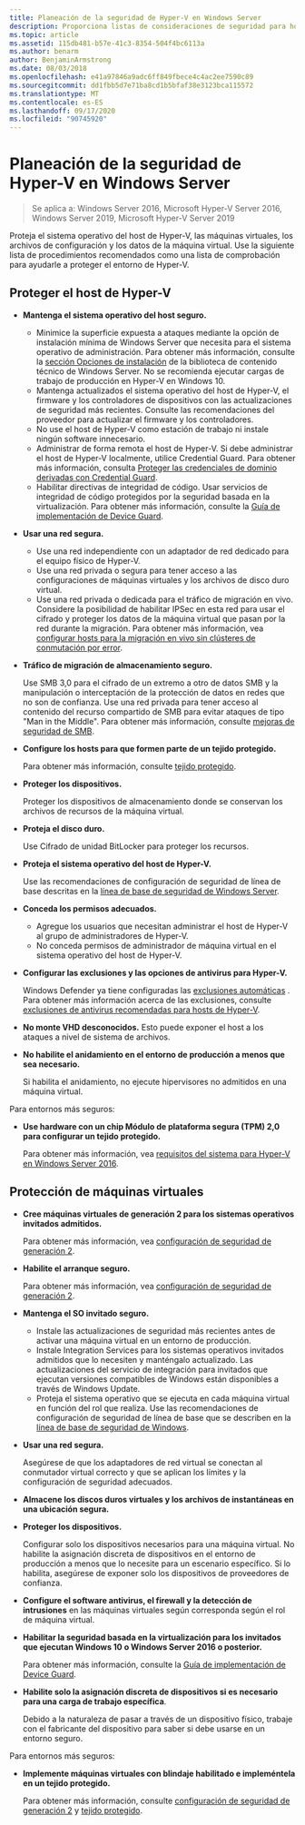```yaml
---
title: Planeación de la seguridad de Hyper-V en Windows Server
description: Proporciona listas de consideraciones de seguridad para hosts de Hyper-v y máquinas virtuales
ms.topic: article
ms.assetid: 115db481-b57e-41c3-8354-504f4bc6113a
ms.author: benarm
author: BenjaminArmstrong
ms.date: 08/03/2018
ms.openlocfilehash: e41a97846a9adc6ff849fbece4c4ac2ee7590c89
ms.sourcegitcommit: dd1fbb5d7e71ba8cd1b5bfaf38e3123bca115572
ms.translationtype: MT
ms.contentlocale: es-ES
ms.lasthandoff: 09/17/2020
ms.locfileid: "90745920"
---
```

# <a name="plan-for-hyper-v-security-in-windows-server"></a>Planeación de la seguridad de Hyper-V en Windows Server

>Se aplica a: Windows Server 2016, Microsoft Hyper-V Server 2016, Windows Server 2019, Microsoft Hyper-V Server 2019

Proteja el sistema operativo del host de Hyper-V, las máquinas virtuales, los archivos de configuración y los datos de la máquina virtual. Use la siguiente lista de procedimientos recomendados como una lista de comprobación para ayudarle a proteger el entorno de Hyper-V.

## <a name="secure-the-hyper-v-host"></a>Proteger el host de Hyper-V
- **Mantenga el sistema operativo del host seguro.**
    - Minimice la superficie expuesta a ataques mediante la opción de instalación mínima de Windows Server que necesita para el sistema operativo de administración. Para obtener más información, consulte la [sección Opciones de instalación](../../../get-started-19/install-upgrade-migrate-19.md) de la biblioteca de contenido técnico de Windows Server. No se recomienda ejecutar cargas de trabajo de producción en Hyper-V en Windows 10.
    - Mantenga actualizados el sistema operativo del host de Hyper-V, el firmware y los controladores de dispositivos con las actualizaciones de seguridad más recientes. Consulte las recomendaciones del proveedor para actualizar el firmware y los controladores.
    - No use el host de Hyper-V como estación de trabajo ni instale ningún software innecesario.
    - Administrar de forma remota el host de Hyper-V. Si debe administrar el host de Hyper-V localmente, utilice Credential Guard. Para obtener más información, consulta [Proteger las credenciales de dominio derivadas con Credential Guard](/windows/access-protection/credential-guard/credential-guard).
    - Habilitar directivas de integridad de código. Usar servicios de integridad de código protegidos por la seguridad basada en la virtualización. Para obtener más información, consulte la [Guía de implementación de Device Guard](/windows/device-security/device-guard/device-guard-deployment-guide).
- **Usar una red segura.**
    - Use una red independiente con un adaptador de red dedicado para el equipo físico de Hyper-V.
    - Use una red privada o segura para tener acceso a las configuraciones de máquinas virtuales y los archivos de disco duro virtual.
    - Use una red privada o dedicada para el tráfico de migración en vivo. Considere la posibilidad de habilitar IPSec en esta red para usar el cifrado y proteger los datos de la máquina virtual que pasan por la red durante la migración. Para obtener más información, vea [configurar hosts para la migración en vivo sin clústeres de conmutación por error](../deploy/set-up-hosts-for-live-migration-without-failover-clustering.md).
- **Tráfico de migración de almacenamiento seguro.**

    Use SMB 3,0 para el cifrado de un extremo a otro de datos SMB y la manipulación o interceptación de la protección de datos en redes que no son de confianza. Use una red privada para tener acceso al contenido del recurso compartido de SMB para evitar ataques de tipo "Man in the Middle". Para obtener más información, consulte [mejoras de seguridad de SMB](/previous-versions/windows/it-pro/windows-server-2012-R2-and-2012/dn551363(v=ws.11)).
- **Configure los hosts para que formen parte de un tejido protegido.**

    Para obtener más información, consulte [tejido protegido](../../../security/guarded-fabric-shielded-vm/guarded-fabric-and-shielded-vms-top-node.md).
- **Proteger los dispositivos.**

    Proteger los dispositivos de almacenamiento donde se conservan los archivos de recursos de la máquina virtual.

- **Proteja el disco duro.**

    Use Cifrado de unidad BitLocker para proteger los recursos.

- **Proteja el sistema operativo del host de Hyper-V.**

    Use las recomendaciones de configuración de seguridad de línea de base descritas en la [línea de base de seguridad de Windows Server](/windows/device-security/windows-security-baselines).

- **Conceda los permisos adecuados.**
    - Agregue los usuarios que necesitan administrar el host de Hyper-V al grupo de administradores de Hyper-V.
    - No conceda permisos de administrador de máquina virtual en el sistema operativo del host de Hyper-V.

- **Configurar las exclusiones y las opciones de antivirus para Hyper-V.**

    Windows Defender ya tiene configuradas las [exclusiones automáticas](/windows/security/threat-protection/windows-defender-antivirus/configure-server-exclusions-windows-defender-antivirus) . Para obtener más información acerca de las exclusiones, consulte [exclusiones de antivirus recomendadas para hosts de Hyper-V](https://support.microsoft.com/kb/3105657).

- **No monte VHD desconocidos.** Esto puede exponer el host a los ataques a nivel de sistema de archivos.

- **No habilite el anidamiento en el entorno de producción a menos que sea necesario.**

    Si habilita el anidamiento, no ejecute hipervisores no admitidos en una máquina virtual.

Para entornos más seguros:

- **Use hardware con un chip Módulo de plataforma segura (TPM) 2,0 para configurar un tejido protegido.**

    Para obtener más información, vea [requisitos del sistema para Hyper-V en Windows Server 2016](../system-requirements-for-hyper-v-on-windows.md).

## <a name="secure-virtual-machines"></a>Protección de máquinas virtuales
- **Cree máquinas virtuales de generación 2 para los sistemas operativos invitados admitidos.**

    Para obtener más información, vea [configuración de seguridad de generación 2](../learn-more/Generation-2-virtual-machine-security-settings-for-Hyper-V.md).

- **Habilite el arranque seguro.**

    Para obtener más información, vea [configuración de seguridad de generación 2](../learn-more/Generation-2-virtual-machine-security-settings-for-Hyper-V.md).

- **Mantenga el SO invitado seguro.**

    - Instale las actualizaciones de seguridad más recientes antes de activar una máquina virtual en un entorno de producción.
    - Instale Integration Services para los sistemas operativos invitados admitidos que lo necesiten y manténgalo actualizado. Las actualizaciones del servicio de integración para invitados que ejecutan versiones compatibles de Windows están disponibles a través de Windows Update.
    - Proteja el sistema operativo que se ejecuta en cada máquina virtual en función del rol que realiza. Use las recomendaciones de configuración de seguridad de línea de base que se describen en la [línea de base de seguridad de Windows](/windows/device-security/windows-security-baselines).

- **Usar una red segura.**

    Asegúrese de que los adaptadores de red virtual se conectan al conmutador virtual correcto y que se aplican los límites y la configuración de seguridad adecuados.

- **Almacene los discos duros virtuales y los archivos de instantáneas en una ubicación segura.**

- **Proteger los dispositivos.**

    Configurar solo los dispositivos necesarios para una máquina virtual. No habilite la asignación discreta de dispositivos en el entorno de producción a menos que lo necesite para un escenario específico. Si lo habilita, asegúrese de exponer solo los dispositivos de proveedores de confianza.

- **Configure el software antivirus, el firewall y la detección de intrusiones** en las máquinas virtuales según corresponda según el rol de máquina virtual.

- **Habilitar la seguridad basada en la virtualización para los invitados que ejecutan Windows 10 o Windows Server 2016 o posterior.**

    Para obtener más información, consulte la [Guía de implementación de Device Guard](/windows/device-security/device-guard/device-guard-deployment-guide).

- **Habilite solo la asignación discreta de dispositivos si es necesario para una carga de trabajo específica**.

    Debido a la naturaleza de pasar a través de un dispositivo físico, trabaje con el fabricante del dispositivo para saber si debe usarse en un entorno seguro.

Para entornos más seguros:

- **Implemente máquinas virtuales con blindaje habilitado e impleméntela en un tejido protegido.**

    Para obtener más información, consulte [configuración de seguridad de generación 2](../learn-more/Generation-2-virtual-machine-security-settings-for-Hyper-V.md) y [tejido protegido](../../../security/guarded-fabric-shielded-vm/guarded-fabric-and-shielded-vms-top-node.md).